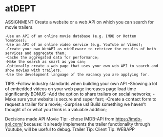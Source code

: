 # atDEPT

ASSIGNMENT
  Create a website or a web API on which you can search for movie trailers.

    -Use an API of an online movie database (e.g. IMDB or Rotten Tomatoes);
    -Use an API of an online video service (e.g. YouTube or Vimeo);
    -Create your own WebAPI as middleware to retrieve the results of both services and aggregate them;
    -Cache the aggregated data for performance;
    -Make the search as smart as you can;
    -Optionally create a web page that uses your own web API to search and show movies with trailers.
    -Use the development language of the vacancy you are applying for.
  TIPS
    -Follow industry standards when building your own API
    -Showing a lot of embedded videos on your web page increases page load time significantly
  BONUS
    -Add the option to share trailers on social networks;
    -Make sure your website is secure and super fast;
    -Create a contact form to request a trailer for a movie;
    -Surprise us! Build something we haven’t thought of or what you think is a valuable addition;
    
Decisions made
  API
    Movie Tip:
      -chose IMDB-API from https://imdb-api.com/ because:
        it already implements the trailer functionality through Youtube, will be useful to debug.
    Trailer Tip:
    Client Tip:
  WEBAPP

